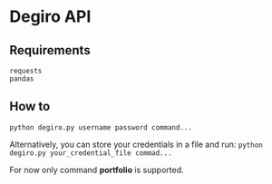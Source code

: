 # Degiro API
## Requirements
```
requests
pandas
```
## How to
`python degiro.py username password command...`

Alternatively, you can store your credentials in a file and run:
`python degiro.py your_credential_file commad...`

For now only command **portfolio** is supported.

